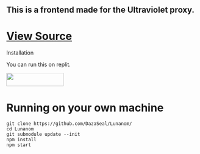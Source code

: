 
<h2>This is a frontend made for the Ultraviolet proxy.</h2>

# <a href='https://github.com/titaniumnetwork-dev/ultraviolet-node'>View Source</a>
<p>Installation</p>
You can run this on replit.
<p>
	<a href="https://replit.com/github/DazaSeal/Lunanom/">
<img src="https://raw.githubusercontent.com/BinBashBanana/deploy-buttons/master/buttons/remade/replit.svg"
width=150" height="35">
</a>
											</p>

# Running on your own machine
```
git clone https://github.com/DazaSeal/Lunanom/
cd Lunanom
git submodule update --init
npm install
npm start
```
